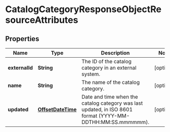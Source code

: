 # CatalogCategoryResponseObjectResourceAttributes

## Properties
Name | Type | Description | Notes
------------ | ------------- | ------------- | -------------
**externalId** | **String** | The ID of the catalog category in an external system. |  [optional]
**name** | **String** | The name of the catalog category. |  [optional]
**updated** | [**OffsetDateTime**](OffsetDateTime.md) | Date and time when the catalog category was last updated, in ISO 8601 format (YYYY-MM-DDTHH:MM:SS.mmmmmm). |  [optional]
